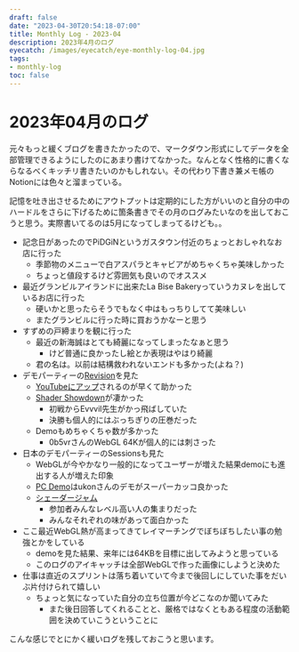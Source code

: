 ```yaml
---
draft: false
date: "2023-04-30T20:54:18-07:00"
title: Monthly Log - 2023-04
description: 2023年4月のログ
eyecatch: /images/eyecatch/eye-monthly-log-04.jpg
tags:
- monthly-log
toc: false
---
```


# 2023年04月のログ

元々もっと緩くブログを書きたかったので、マークダウン形式にしてデータを全部管理できるようにしたのにあまり書けてなかった。なんとなく性格的に書くならなるべくキッチリ書きたいのかもしれない。その代わり下書き兼メモ帳のNotionには色々と溜まっている。

記憶を吐き出させるためにアウトプットは定期的にした方がいいのと自分の中のハードルをさらに下げるために箇条書きでその月のログみたいなのを出しておこうと思う。実際書いてるのは5月になってしまってるけども。。

- 記念日があったのでPiDGiNというガスタウン付近のちょっとおしゃれなお店に行った
    - 季節物のメニューで白アスパラとキャビアがめちゃくちゃ美味しかった
    - ちょっと値段するけど雰囲気も良いのでオススメ
- 最近グランビルアイランドに出来たLa Bise Bakeryっていうカヌレを出しているお店に行った
    - 硬いかと思ったらそうでもなく中はもっちりしてて美味しい
    - またグランビルに行った時に買おうかなーと思う
- すずめの戸締まりを観に行った
    - 最近の新海誠はとても綺麗になってしまったなぁと思う
        - けど普通に良かったし絵とか表現はやはり綺麗
    - 君の名は。以前は結構救われないエンドも多かった(よね？)
- デモパーティーの[Revision](https://2023.revision-party.net/)を見た
    - [YouTubeにアップ](https://www.youtube.com/@revisionparty)されるのが早くて助かった
    - [Shader Showdown](https://www.youtube.com/watch?v=55ybKWtfKjQ)が凄かった
        - 初戦からEvvvil先生がかっ飛ばしていた
        - 決勝も個人的にはぶっちぎりの圧巻だった
    - Demoもめちゃくちゃ数が多かった
        - 0b5vrさんのWebGL 64Kが個人的には刺さった
- 日本のデモパーティーのSessionsも見た
    - WebGLが今やかなり一般的になってユーザーが増えた結果demoにも進出する人が増えた印象
    - [PC Demo](https://www.youtube.com/watch?v=BumsSsSH2Ak)はukonさんのデモがスーパーカッコ良かった
    - [シェーダージャム](https://www.youtube.com/watch?v=BCwIaDP8UFs)
        - 参加者みんなレベル高い人の集まりだった
        - みんなそれぞれの味があって面白かった
- ここ最近WebGL熱が高まってきてレイマーチングでぼちぼちしたい事の勉強とかをしている
    - demoを見た結果、来年には64KBを目標に出してみようと思っている
    - このログのアイキャッチは全部WebGLで作った画像にしようと決めた
- 仕事は直近のスプリントは落ち着いていて今まで後回しにしていた事をだいぶ片付けられて嬉しい
    - ちょっと気になっていた自分の立ち位置が今どこなのか聞いてみた
        - また後日回答してくれることと、厳格ではなくともある程度の活動範囲を決めていこうということに

こんな感じでとにかく緩いログを残しておこうと思います。
